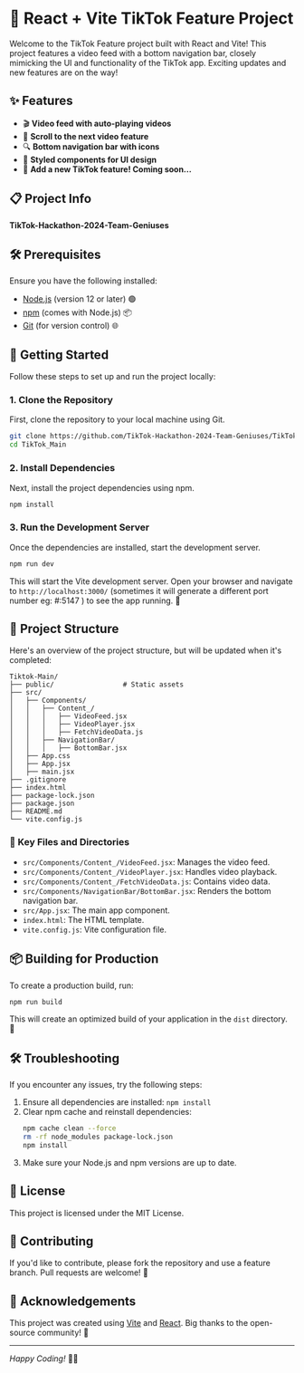 # 🎥 React + Vite TikTok Feature Project

Welcome to the TikTok Feature project built with React and Vite! This project features a video feed with a bottom navigation bar, closely mimicking the UI and functionality of the TikTok app. Exciting updates and new features are on the way!

## ✨ Features

- 🎬 **Video feed with auto-playing videos**
- 📜 **Scroll to the next video feature**
- 🔍 **Bottom navigation bar with icons**
- 🎨 **Styled components for UI design**
- 🚀 **Add a new TikTok feature! Coming soon...**

## 📋 Project Info

**TikTok-Hackathon-2024-Team-Geniuses**

## 🛠 Prerequisites

Ensure you have the following installed:

- [Node.js](https://nodejs.org/) (version 12 or later) 🟢
- [npm](https://www.npmjs.com/) (comes with Node.js) 📦
- [Git](https://git-scm.com/) (for version control) 🌐

## 🏁 Getting Started

Follow these steps to set up and run the project locally:

### 1. Clone the Repository

First, clone the repository to your local machine using Git.

```sh
git clone https://github.com/TikTok-Hackathon-2024-Team-Geniuses/TikTok_Main.git
cd TikTok_Main
```

### 2. Install Dependencies

Next, install the project dependencies using npm.

```sh
npm install
```

### 3. Run the Development Server

Once the dependencies are installed, start the development server.

```sh
npm run dev
```

This will start the Vite development server. Open your browser and navigate to `http://localhost:3000/` (sometimes it will generate a different port number eg: #:5147 ) to see the app running. 🚀

## 📂 Project Structure 

Here's an overview of the project structure, but will be updated when it's completed:

```
Tiktok-Main/
├── public/                 # Static assets
├── src/
│   ├── Components/
│   │   ├── Content_/
│   │   │   ├── VideoFeed.jsx
│   │   │   ├── VideoPlayer.jsx
│   │   │   ├── FetchVideoData.js
│   │   ├── NavigationBar/
│   │   │   ├── BottomBar.jsx
│   ├── App.css
│   ├── App.jsx
│   ├── main.jsx
├── .gitignore
├── index.html
├── package-lock.json
├── package.json
├── README.md
└── vite.config.js
```

### 📂 Key Files and Directories

- `src/Components/Content_/VideoFeed.jsx`: Manages the video feed.
- `src/Components/Content_/VideoPlayer.jsx`: Handles video playback.
- `src/Components/Content_/FetchVideoData.js`: Contains video data.
- `src/Components/NavigationBar/BottomBar.jsx`: Renders the bottom navigation bar.
- `src/App.jsx`: The main app component.
- `index.html`: The HTML template.
- `vite.config.js`: Vite configuration file.

## 📦 Building for Production

To create a production build, run:

```sh
npm run build
```

This will create an optimized build of your application in the `dist` directory. 📁

## 🛠 Troubleshooting

If you encounter any issues, try the following steps:

1. Ensure all dependencies are installed: `npm install`
2. Clear npm cache and reinstall dependencies:
   ```sh
   npm cache clean --force
   rm -rf node_modules package-lock.json
   npm install
   ```
3. Make sure your Node.js and npm versions are up to date.

## 📜 License

This project is licensed under the MIT License.

## 🤝 Contributing

If you'd like to contribute, please fork the repository and use a feature branch. Pull requests are welcome! 🌟

## 🙏 Acknowledgements

This project was created using [Vite](https://vitejs.dev/) and [React](https://reactjs.org/). Big thanks to the open-source community! 💖

---

*Happy Coding!* 🚀✨
